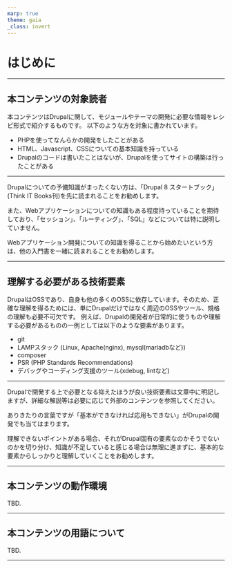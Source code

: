 ```yaml
---
marp: true
theme: gaia
_class: invert
---
```


<!-- _class: lead -->
# はじめに

---

## 本コンテンツの対象読者

本コンテンツはDrupalに関して、モジュールやテーマの開発に必要な情報をレシピ形式で紹介するものです。
以下のような方を対象に書かれています。

- PHPを使ってなんらかの開発をしたことがある
- HTML、Javascript、CSSについての基本知識を持っている
- Drupalのコードは書いたことはないが、Drupalを使ってサイトの構築は行ったことがある

---

Drupalについての予備知識がまったくない方は、「Drupal 8 スタートブック」(Think IT Books刊)を先に読まれることをお勧めします。

また、Webアプリケーションについての知識もある程度持っていることを期待しており、「セッション」、「ルーティング」、「SQL」などについては特に説明していません。

Webアプリケーション開発についての知識を得ることから始めたいという方は、他の入門書を一緒に読まれることをお勧めします。

---

## 理解する必要がある技術要素

DrupalはOSSであり、自身も他の多くのOSSに依存しています。そのため、正確な理解を得るためには、単にDrupalだけではなく周辺のOSSやツール、規格の理解も必要不可欠です。
例えば、Drupalの開発者が日常的に使うものや理解する必要があるものの一例としては以下のような要素があります。
- git
- LAMPスタック (Linux, Apache(nginx), mysql(mariadbなど))
- composer
- PSR (PHP Standards Recommendations)
- デバッグやコーディング支援のツール(xdebug, lintなど)

---

Drupalで開発する上で必要となる抑えたほうが良い技術要素は文章中に明記しますが、詳細な解説等は必要に応じて外部のコンテンツを参照してください。

ありきたりの言葉ですが「基本ができなければ応用もできない」がDrupalの開発でも当てはまります。

理解できないポイントがある場合、それがDrupal固有の要素なのかそうでないのかを切り分け、知識が不足していると感じる場合は無理に進まずに、基本的な要素からしっかりと理解していくことをお勧めします。

---

## 本コンテンツの動作環境

TBD.

---

## 本コンテンツの用語について

TBD.

---